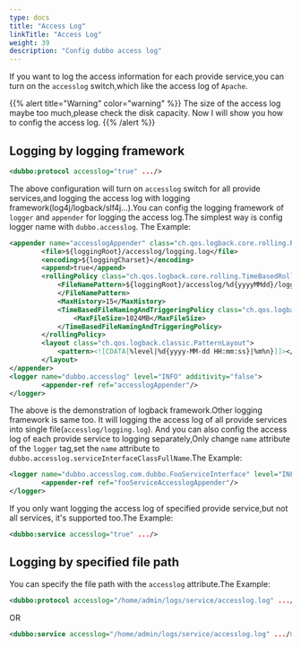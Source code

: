 ```yaml
---
type: docs
title: "Access Log"
linkTitle: "Access Log"
weight: 39
description: "Config dubbo access log"
---
```


If you want to log the access information for each provide service,you can turn on the `accesslog` switch,which like the access log of `Apache`.

{{% alert title="Warning" color="warning" %}}
The size of the access log maybe too much,please check the disk capacity. Now I will show you how to config the access log.
{{% /alert %}}


## Logging by logging framework

```xml
<dubbo:protocol accesslog="true" .../>
```
The above configuration will turn on `accesslog` switch for all provide services,and logging the access log with logging framework(log4j/logback/slf4j...).You can config the logging framework of `logger` and `appender` for logging the access log.The simplest way is config logger name with `dubbo.accesslog`. The Example:

```xml
<appender name="accesslogAppender" class="ch.qos.logback.core.rolling.RollingFileAppender">
        <file>${loggingRoot}/accesslog/logging.log</file>
        <encoding>${loggingCharset}</encoding>
        <append>true</append>
        <rollingPolicy class="ch.qos.logback.core.rolling.TimeBasedRollingPolicy">
            <FileNamePattern>${loggingRoot}/accesslog/%d{yyyyMMdd}/logging.log.%d{yyyyMMdd}%i.gz
            </FileNamePattern>
            <MaxHistory>15</MaxHistory>
            <TimeBasedFileNamingAndTriggeringPolicy class="ch.qos.logback.core.rolling.SizeAndTimeBasedFNATP">
                <MaxFileSize>1024MB</MaxFileSize>
            </TimeBasedFileNamingAndTriggeringPolicy>
        </rollingPolicy>
        <layout class="ch.qos.logback.classic.PatternLayout">
            <pattern><![CDATA[%level|%d{yyyy-MM-dd HH:mm:ss}|%m%n}]]></pattern>
        </layout>
</appender>
<logger name="dubbo.accesslog" level="INFO" additivity="false">
        <appender-ref ref="accesslogAppender"/>
</logger>
```
The above is the demonstration of logback framework.Other logging framework is same too. It will logging the access log of all provide services into single file(`accesslog/logging.log`). And you can also config the access log of each provide service to logging separately,Only change `name` attribute of the `logger` tag,set the `name` attribute to `dubbo.accesslog.serviceInterfaceClassFullName`.The Example:

```xml
<logger name="dubbo.accesslog.com.dubbo.FooServiceInterface" level="INFO" additivity="false">
        <appender-ref ref="fooServiceAccesslogAppender"/>
</logger>
```

If you only want logging the access log of specified provide service,but not all services, it's supported too.The Example:
```xml
<dubbo:service accesslog="true" .../>
```

## Logging by specified file path

You can specify the file path with the `accesslog` attribute.The Example:

```xml
<dubbo:protocol accesslog="/home/admin/logs/service/accesslog.log" .../>
```
OR
```xml
<dubbo:service accesslog="/home/admin/logs/service/accesslog.log" .../>
```
